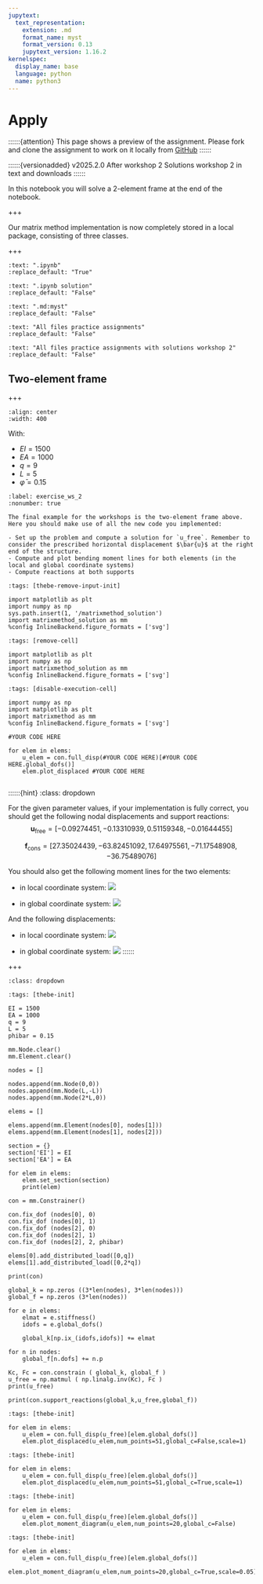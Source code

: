 ```yaml
---
jupytext:
  text_representation:
    extension: .md
    format_name: myst
    format_version: 0.13
    jupytext_version: 1.16.2
kernelspec:
  display_name: base
  language: python
  name: python3
---
```


# Apply

::::::{attention}
This page shows a preview of the assignment. Please fork and clone the assignment to work on it locally from [GitHub](https://github.com/CIEM5000-2025/practice-assignments)
::::::

::::::{versionadded} v2025.2.0 After workshop 2
Solutions workshop 2 in text and downloads 
::::::

In this notebook you will solve a 2-element frame at the end of the notebook.

+++

Our matrix method implementation is now completely stored in a local package, consisting of three classes.

+++

```{custom_download_link} ./Workshop_2_Apply_stripped.ipynb
:text: ".ipynb"
:replace_default: "True"
```

```{custom_download_link} ./Workshop_2_Apply_stripped_sol.ipynb
:text: ".ipynb solution"
:replace_default: "False"
```

```{custom_download_link} ./Workshop_2_Apply.md
:text: ".md:myst"
:replace_default: "False"
```

```{custom_download_link} https://github.com/CIEM5000-2025/practice-assignments
:text: "All files practice assignments"
:replace_default: "False"
```

```{custom_download_link} https://github.com/CIEM5000-2025/practice-assignments/tree/solution_workshop_2
:text: "All files practice assignments with solutions workshop 2"
:replace_default: "False"
```


## Two-element frame

+++

```{figure} https://raw.githubusercontent.com/ibcmrocha/public/main/twoelemframe.png
:align: center
:width: 400
```


With:
- $EI = 1500$
- $EA = 1000$
- $q = 9$
- $L = 5$
- $\bar\varphi = 0.15$

```{exercise-start} Workshop 2 - Apply
:label: exercise_ws_2
:nonumber: true

The final example for the workshops is the two-element frame above. Here you should make use of all the new code you implemented:
    
- Set up the problem and compute a solution for `u_free`. Remember to consider the prescribed horizontal displacement $\bar{u}$ at the right end of the structure.
- Compute and plot bending moment lines for both elements (in the local and global coordinate systems)
- Compute reactions at both supports
```

```{code-cell} ipython3
:tags: [thebe-remove-input-init]

import matplotlib as plt
import numpy as np
sys.path.insert(1, '/matrixmethod_solution')
import matrixmethod_solution as mm
%config InlineBackend.figure_formats = ['svg']
```

```{code-cell} ipython3
:tags: [remove-cell]

import matplotlib as plt
import numpy as np
import matrixmethod_solution as mm
%config InlineBackend.figure_formats = ['svg']
```

```{code-cell} ipython3
:tags: [disable-execution-cell]

import numpy as np
import matplotlib as plt
import matrixmethod as mm
%config InlineBackend.figure_formats = ['svg']
```

```{code-cell} ipython3
#YOUR CODE HERE
```

```{code-cell} ipython3
for elem in elems:
    u_elem = con.full_disp(#YOUR CODE HERE)[#YOUR CODE HERE.global_dofs()]
    elem.plot_displaced #YOUR CODE HERE
```

```{exercise-end}
```

::::::{hint}
:class: dropdown

For the given parameter values, if your implementation is fully correct, you should get the following nodal displacements and support reactions:
$$
\mathbf{u}_\mathrm{free} = \left[-0.09274451, -0.13310939,  0.51159348, -0.01644455\right]
$$

$$
\mathbf{f}_\mathrm{cons} = \left[27.35024439, -63.82451092,  17.64975561, -71.17548908, -36.75489076\right]
$$

You should also get the following moment lines for the two elements:

- in local coordinate system:
![](https://raw.githubusercontent.com/ibcmrocha/public/main/moments_local.svg)

- in global coordinate system:
![](https://raw.githubusercontent.com/ibcmrocha/public/main/moments_global.svg)

And the following displacements:
- in local coordinate system:
![](https://raw.githubusercontent.com/ibcmrocha/public/main/displacements_local.svg)

- in global coordinate system:
![](https://raw.githubusercontent.com/ibcmrocha/public/main/displacements_global.svg)
::::::

+++

```{solution-start} exercise_ws_2
:class: dropdown
```

```{code-cell} ipython3
:tags: [thebe-init]

EI = 1500
EA = 1000
q = 9
L = 5
phibar = 0.15

mm.Node.clear()
mm.Element.clear()

nodes = []

nodes.append(mm.Node(0,0))
nodes.append(mm.Node(L,-L))
nodes.append(mm.Node(2*L,0))

elems = []

elems.append(mm.Element(nodes[0], nodes[1]))
elems.append(mm.Element(nodes[1], nodes[2]))

section = {}
section['EI'] = EI
section['EA'] = EA

for elem in elems:
    elem.set_section(section)
    print(elem)

con = mm.Constrainer()

con.fix_dof (nodes[0], 0)
con.fix_dof (nodes[0], 1)
con.fix_dof (nodes[2], 0)
con.fix_dof (nodes[2], 1)
con.fix_dof (nodes[2], 2, phibar)

elems[0].add_distributed_load([0,q])
elems[1].add_distributed_load([0,2*q])

print(con)

global_k = np.zeros ((3*len(nodes), 3*len(nodes)))
global_f = np.zeros (3*len(nodes))

for e in elems:
    elmat = e.stiffness()
    idofs = e.global_dofs()
    
    global_k[np.ix_(idofs,idofs)] += elmat

for n in nodes:
    global_f[n.dofs] += n.p

Kc, Fc = con.constrain ( global_k, global_f )
u_free = np.matmul ( np.linalg.inv(Kc), Fc )
print(u_free)

print(con.support_reactions(global_k,u_free,global_f))
```

```{code-cell} ipython3
:tags: [thebe-init]

for elem in elems:
    u_elem = con.full_disp(u_free)[elem.global_dofs()]
    elem.plot_displaced(u_elem,num_points=51,global_c=False,scale=1)
```

```{code-cell} ipython3
:tags: [thebe-init]

for elem in elems:
    u_elem = con.full_disp(u_free)[elem.global_dofs()]
    elem.plot_displaced(u_elem,num_points=51,global_c=True,scale=1)
```

```{code-cell} ipython3
:tags: [thebe-init]

for elem in elems:
    u_elem = con.full_disp(u_free)[elem.global_dofs()]
    elem.plot_moment_diagram(u_elem,num_points=20,global_c=False)
```

```{code-cell} ipython3
:tags: [thebe-init]

for elem in elems:
    u_elem = con.full_disp(u_free)[elem.global_dofs()]
    elem.plot_moment_diagram(u_elem,num_points=20,global_c=True,scale=0.05)
```

```{solution-end}
```

